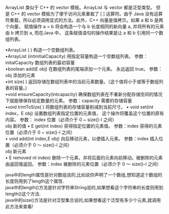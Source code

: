 ArrayList 类似于 C++ 的 vector 模板。ArrayList 与 vector 都是泛型类型。 但 是 C++ 的 vector 模板为了便于访问元素重栽了 [ ] 运算符。由于 Java 没有运算符重载，所以必须调用显式的方法。此外，C++ 向量是值拷贝。如果 a 和 b 是两个向量， 賦值操作 a = b 将会构造一个与 b 长度相同的新向量 a, 并将所有的元素由 b 拷贝到 a, 而在Java 中， 这条赋值语句的操作结果是让 a 和 b 引用同一个数组列表。

•ArrayList<E> ( )
构造一个空数组列表。 <br>•ArrayList<E> (intinitialCapacity)
用指定容量构造一个空数组列表。
参数：initalCapacity 数组列表的最初容量<br>
•boolean add(E obj)
在数组列表的尾端添加一个元素。 永远返回 true。
参数：obj 添加的元素<br>
•int size( )
返回存储在数组列表中的当前元素数量。（这个值将小于或等于数组列表的容量。)<br> •void ensureCapacity(intcapacity)
确保数组列表在不重新分配存储空间的情况下就能够保存给定数量的元素。
参数：capacity 需要的存储容量<br>
•void trimToSize( )
将数组列表的存储容量削减到当前尺寸。
 • void set(int index，E obj)
设置数组列表指定位置的元素值， 这个操作将覆盖这个位置的原有内容。
参数： index 位置（必须介于 0 ~ size()-l 之间）<br>
obj 新的值
• E get(int index)
获得指定位置的元素值。
参数：index 获得的元素位置（必须介于 0 ~ size()-l 之间）<br> • void add(int index,E obj)
向后移动元素，以便插入元素。
参数：index 插入位置（必须介于 0 〜 size()-l 之间）<br>
obj 新元素<br>
• E removed nt index)
删除一个元素，并将后面的元素向前移动。被删除的元素由返回值返回。
参数：index 被删除的元素位置（必须介于 0 〜 size()-l 之间）<br>

java中的length属性是针对数组说的,比如说你声明了一个数组,想知道这个数组的长度则用到了length这个属性.<br>
java中的length()方法是针对字符串String说的,如果想看这个字符串的长度则用到length()这个方法.<br>
java中的size()方法是针对泛型集合说的,如果想看这个泛型有多少个元素,就调用此方法来查看!<br>
